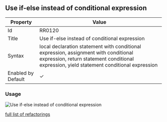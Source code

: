 ## Use if\-else instead of conditional expression

| Property | Value |
| -------- | ----- |
| Id | RR0120 |
| Title | Use if\-else instead of conditional expression |
| Syntax | local declaration statement with conditional expression, assignment with conditional expression, return statement conditional expression, yield statement conditional expression |
| Enabled by Default | &#x2713; |

### Usage

![Use if\-else instead of conditional expression](../../images/refactorings/UseIfElseInsteadOfConditionalExpression.png)

[full list of refactorings](Refactorings.md)